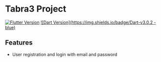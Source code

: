 # Tabra3 Project

[![Flutter Version](https://img.shields.io/badge/Flutter-v3.10.2-blue)](https://flutter.dev/)
[![Dart Version](https://img.shields.io/badge/Dart-v3.0.2 -blue)](https://dart.dev/)

## Features
  
- User registration and login with email and password
